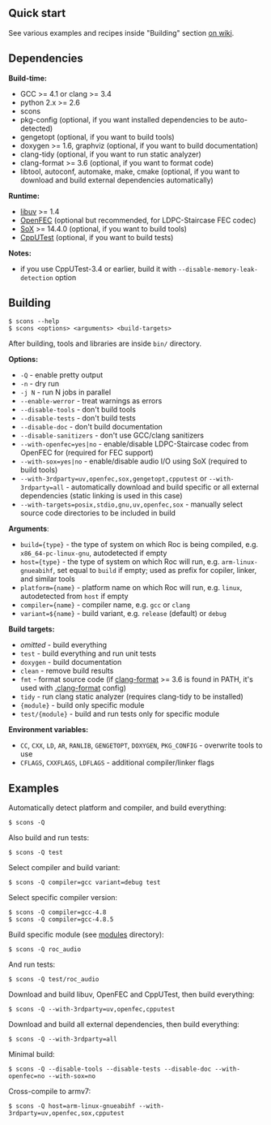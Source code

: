 Quick start
-----------

See various examples and recipes inside "Building" section [on wiki](https://github.com/roc-project/roc/wiki#building).

Dependencies
------------

**Build-time:**
* GCC >= 4.1 or clang >= 3.4
* python 2.x >= 2.6
* scons
* pkg-config (optional, if you want installed dependencies to be auto-detected)
* gengetopt (optional, if you want to build tools)
* doxygen >= 1.6, graphviz (optional, if you want to build documentation)
* clang-tidy (optional, if you want to run static analyzer)
* clang-format >= 3.6 (optional, if you want to format code)
* libtool, autoconf, automake, make, cmake (optional, if you want to download and build external dependencies automatically)

**Runtime:**
* [libuv](http://libuv.org) >= 1.4
* [OpenFEC](http://openfec.org) (optional but recommended, for LDPC-Staircase FEC codec)
* [SoX](http://sox.sourceforge.net) >= 14.4.0 (optional, if you want to build tools)
* [CppUTest](http://cpputest.github.io) (optional, if you want to build tests)

**Notes:**
* if you use CppUTest-3.4 or earlier, build it with `--disable-memory-leak-detection` option

Building
--------

    $ scons --help
    $ scons <options> <arguments> <build-targets>

After building, tools and libraries are inside `bin/` directory.

**Options:**
* `-Q` - enable pretty output
* `-n` - dry run
* `-j N` - run N jobs in parallel
* `--enable-werror` - treat warnings as errors
* `--disable-tools` - don't build tools
* `--disable-tests` - don't build tests
* `--disable-doc` - don't build documentation
* `--disable-sanitizers` - don't use GCC/clang sanitizers
* `--with-openfec=yes|no` - enable/disable LDPC-Staircase codec from OpenFEC for (required for FEC support)
* `--with-sox=yes|no` - enable/disable audio I/O using SoX (required to build tools)
* `--with-3rdparty=uv,openfec,sox,gengetopt,cpputest` or `--with-3rdparty=all` -  automatically download and build specific or all external dependencies (static linking is used in this case)
* `--with-targets=posix,stdio,gnu,uv,openfec,sox` - manually select source code directories to be included in build

**Arguments**:
* `build={type}` - the type of system on which Roc is being compiled, e.g. `x86_64-pc-linux-gnu`, autodetected if empty
* `host={type}` - the type of system on which Roc will run, e.g. `arm-linux-gnueabihf`, set equal to `build` if empty; used as prefix for copiler, linker, and similar tools
* `platform={name}` - platform name on which Roc will run, e.g. `linux`, autodetected from `host` if empty
* `compiler={name}` - compiler name, e.g. `gcc` or `clang`
* `variant=${name}` - build variant, e.g. `release` (default) or `debug`

**Build targets:**
* *omitted* - build everything
* `test` - build everything and run unit tests
* `doxygen` - build documentation
* `clean` - remove build results
* `fmt` - format source code (if [clang-format](http://clang.llvm.org/docs/ClangFormat.html) >= 3.6 is found in PATH, it's used with [.clang-format](.clang-format) config)
* `tidy` - run clang static analyzer (requires clang-tidy to be installed)
* `{module}` - build only specific module
* `test/{module}` - build and run tests only for specific module

**Environment variables:**
* `CC`, `CXX`, `LD`, `AR`, `RANLIB`, `GENGETOPT`, `DOXYGEN`, `PKG_CONFIG` - overwrite tools to use
* `CFLAGS`, `CXXFLAGS`, `LDFLAGS` - additional compiler/linker flags

Examples
--------

Automatically detect platform and compiler, and build everything:

    $ scons -Q

Also build and run tests:

    $ scons -Q test

Select compiler and build variant:

    $ scons -Q compiler=gcc variant=debug test

Select specific compiler version:

    $ scons -Q compiler=gcc-4.8
    $ scons -Q compiler=gcc-4.8.5

Build specific module (see [modules](src/modules/) directory):

    $ scons -Q roc_audio

And run tests:

    $ scons -Q test/roc_audio

Download and build libuv, OpenFEC and CppUTest, then build everything:

    $ scons -Q --with-3rdparty=uv,openfec,cpputest

Download and build all external dependencies, then build everything:

    $ scons -Q --with-3rdparty=all

Minimal build:

    $ scons -Q --disable-tools --disable-tests --disable-doc --with-openfec=no --with-sox=no

Cross-compile to armv7:

    $ scons -Q host=arm-linux-gnueabihf --with-3rdparty=uv,openfec,sox,cpputest
